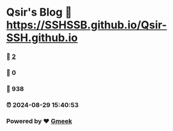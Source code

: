 # Qsir's Blog :link: https://SSHSSB.github.io/Qsir-SSH.github.io 
### :page_facing_up: [2](https://SSHSSB.github.io/Qsir-SSH.github.io/tag.html) 
### :speech_balloon: 0 
### :hibiscus: 938 
### :alarm_clock: 2024-08-29 15:40:53 
### Powered by :heart: [Gmeek](https://github.com/Meekdai/Gmeek)

